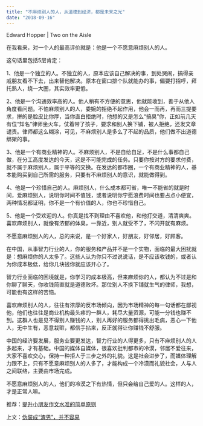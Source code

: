 ```yaml
---
title: "不麻烦别人的人，从道德到经济，都是未来之光"
date: "2018-09-16"
---
```


Edward Hopper | Two on the Aisle

在我看来，对一个人的最高评价就是：他是一个不愿意麻烦别人的人。

这句话里包括5层肯定：

1、他是一个独立的人。不独立的人，原本应该自己解决的事，到处哭闹，搞得亲戚朋友看不下去，出来替他解决。原本在窗口排个队就能办的事，偏要打招呼，拜托熟人，绕一大圈，其实效率更低。

2、他是一个沟通效率高的人。他人稍有不方便的意思，他就能收到，善于从他人角度看问题。不怕麻烦别人的人，委婉的拒绝不起作用，他会一而再，再而三提要求，拼的是脸皮比你厚，当你直白拒绝时，他想的又是怎么“搞臭”你，正如前几天有位“知名”律师坐火车，仗着带了孩子，要求和别人换下铺，被人拒绝，还发文章谴责。律师都这么糊涂，可见，不麻烦别人是多么了不起的品质，他们做不出道德绑架的事。

3、他是一个有商业精神的人。不麻烦别人，不是自给自足，不是什么事都自己做，在分工高度发达的今天，这是不可能完成的任务。只要你按对方的要求付费，就不属于麻烦别人，属于平等的交换。在发达的都市圈，一个有商业精神的人，基本能购买到自己所需的服务，只要有不麻烦别人的意识，就能做得到。

4、他是一个珍惜自己的人。麻烦别人，什么成本都可省，唯一不能省的就是时间，爱麻烦别人，说明你时间不值钱，或者说明你宁愿浪费时间也要占点小便宜，两种情况都证明，你不是一个有价值的人，你也不珍惜自己。

5、他是一个受欢迎的人。你真是找不到理由不喜欢他，和他打交道，清清爽爽。喜欢麻烦别人，就像有浓郁的体臭，一靠近，别人就受不了，不闪开就有麻烦。

不愿意麻烦别人的人，总的来说，是一个好家人，好朋友，好邻居，好顾客。

在中国，从事智力行业的人，你的服务和产品并不是一个实物，面临的最大困扰就是：想麻烦你的人太多了。这些人认为你只不过说说话，是不应该收钱的，或者认为你成本极低，给你几块钱你就应该开心了。

智力行业面临的困境就是，你学习的成本极高，但来麻烦你的人，都认为不过是和你聊了聊天，你收钱简直就是道德败坏。那位别人不换下铺就生气的律师，我想，可能也有这样的苦恼。

喜欢麻烦别人的人，往往有浓厚的反市场倾向，因为市场精神的每一句话都在鄙视他，他们也往往是商业机构最头疼的一群人，耗尽大量资源，可能一分钱也赚不到。这群人也是见不得别人赚钱的人，别人再好的服务都得挑出毛病，恶心一下他人，无中生有，恶意栽赃，都信手拈来，反正就得让你赚钱不舒服。

中国的经济要发展，服务业要更发达，智力行业的人得更多，只有不麻烦别人的人多起来，才有基础。中国的媒体自媒体，很喜欢批判都市的冷漠，邻居不爱往来，大家不喜欢交心，保持一种拒人于三步之外的礼貌。这是社会进步了，而媒体理解力跟不上，只有不愿意麻烦别人的人多了，才能构成一个冷漠而礼貌社会，人与人之间联络，主要由市场完成。

不愿意麻烦别人的人，他们的冷漠之下有热情，但只会给自己爱的人。这样的人，才是正常人嘛。

推荐：[提升小朋友作文水准的简单原则](http://mp.weixin.qq.com/s?__biz=MjM5NDU0Mjk2MQ==&mid=2651622898&idx=1&sn=ea2ced214c6073e8e8ac527701154904&chksm=bd7e09ec8a0980fa482778777c80276e779fd748d70a22015233ce70db82fa78ba080160e1fd&scene=21#wechat_redirect)

上文：[伪装成“渣男”，并不容易](http://mp.weixin.qq.com/s?__biz=MjM5NDU0Mjk2MQ==&mid=2651630680&idx=1&sn=bf89b44f9a7fda350a2b11b6a06c7e94&chksm=bd7e28468a09a15071c634efdc462275ccb863cdcdc585a1f0aadb2c3ec4e8e54ac0a165886c&scene=21#wechat_redirect)
